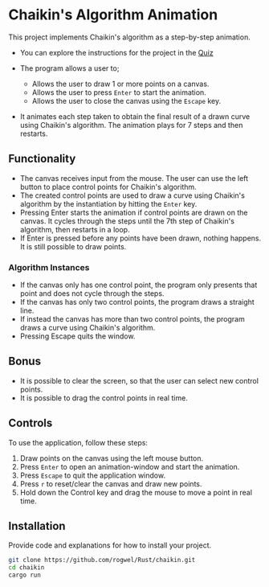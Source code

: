 # Chaikin's Algorithm Animation

This project implements Chaikin's algorithm as a step-by-step animation.

- You can explore the instructions for the project in the [Quiz](INSTRUCTIONS.md)

- The program allows a user to;

  - Allows the user to draw 1 or more points on a canvas.
  - Allows the user to press `Enter` to start the animation.
  - Allows the user to close the canvas using the `Escape` key.
- It animates each step taken to obtain the final result of a drawn curve using Chaikin's algorithm. The animation plays for 7 steps and then restarts.

## Functionality

- The canvas receives input from the mouse. The user can use the left button to place control points for Chaikin's algorithm.
- The created control points are used to draw a curve using Chaikin's algorithm by the instantiation by hitting the `Enter` key.
- Pressing Enter starts the animation if control points are drawn on the canvas. It cycles through the steps until the 7th step of Chaikin's algorithm, then restarts in a loop.
- If Enter is pressed before any points have been drawn, nothing happens. It is still possible to draw points.

### Algorithm Instances

- If the canvas only has one control point, the program only presents that point and does not cycle through the steps.
- If the canvas has only two control points, the program draws a straight line.
- If instead the canvas has more than two control points, the program draws a curve using Chaikin's algorithm.
- Pressing Escape quits the window.

## Bonus

- It is possible to clear the screen, so that the user can select new control points.
- It is possible to drag the control points in real time.

## Controls

To use the application, follow these steps:

1. Draw points on the canvas using the left mouse button.
2. Press ` Enter ` to open an animation-window and start the animation.
3. Press ` Escape ` to quit the application window.
4. Press ` r ` to reset/clear the canvas and draw new points.
5. Hold down the Control key and drag the mouse to move a point in real time.

## Installation

Provide code and explanations for how to install your project.

```bash
git clone https://github.com/rogwel/Rust/chaikin.git
cd chaikin
cargo run
```